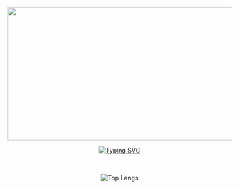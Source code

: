 <!-- title logo -->
<p align="center">
  <a href="https://github.com/devxb/gitanimals">
  <img src="https://render.gitanimals.org/lines/{deepInTheWoodz}?pet-id=1" width="1000" height="300"/>
  </a>
</p>

<p align="center">
  <a href="https://git.io/typing-svg">
    <img src="https://readme-typing-svg.demolab.com?font=Bitcount+Prop+Single&size=32&duration=3000&pause=1000&color=00CCFF&background=000000F8&center=true&vCenter=true&width=600&height=80&lines=It's+me%2C+YOUNGHYUN" alt="Typing SVG" />
  </a>
</p>

<br>

<div align="center">

![Top Langs](https://github-readme-stats.vercel.app/api/top-langs/?username=deepInTheWoodz)

</div>
